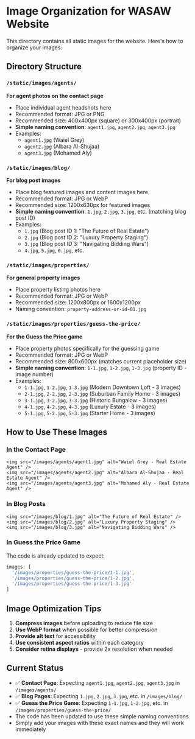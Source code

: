# Image Organization for WASAW Website

This directory contains all static images for the website. Here's how to organize your images:

## Directory Structure

### `/static/images/agents/`
**For agent photos on the contact page**
- Place individual agent headshots here
- Recommended format: JPG or PNG
- Recommended size: 400x400px (square) or 300x400px (portrait)
- **Simple naming convention**: `agent1.jpg`, `agent2.jpg`, `agent3.jpg`
- Examples:
  - `agent1.jpg` (Waiel Grey)
  - `agent2.jpg` (Albara Al-Shujaa)
  - `agent3.jpg` (Mohamed Aly)

### `/static/images/blog/`
**For blog post images**
- Place blog featured images and content images here
- Recommended format: JPG or WebP
- Recommended size: 1200x630px for featured images
- **Simple naming convention**: `1.jpg`, `2.jpg`, `3.jpg`, etc. (matching blog post ID)
- Examples:
  - `1.jpg` (Blog post ID 1: "The Future of Real Estate")
  - `2.jpg` (Blog post ID 2: "Luxury Property Staging")
  - `3.jpg` (Blog post ID 3: "Navigating Bidding Wars")
  - `4.jpg`, `5.jpg`, `6.jpg`, etc.

### `/static/images/properties/`
**For general property images**
- Place property listing photos here
- Recommended format: JPG or WebP
- Recommended size: 1200x800px or 1600x1200px
- Naming convention: `property-address-or-id-01.jpg`

### `/static/images/properties/guess-the-price/`
**For the Guess the Price game**
- Place property photos specifically for the guessing game
- Recommended format: JPG or WebP
- Recommended size: 800x600px (matches current placeholder size)
- **Simple naming convention**: `1-1.jpg`, `1-2.jpg`, `1-3.jpg` (property ID - image number)
- Examples:
  - `1-1.jpg`, `1-2.jpg`, `1-3.jpg` (Modern Downtown Loft - 3 images)
  - `2-1.jpg`, `2-2.jpg`, `2-3.jpg` (Suburban Family Home - 3 images)
  - `3-1.jpg`, `3-2.jpg`, `3-3.jpg` (Historic Bungalow - 3 images)
  - `4-1.jpg`, `4-2.jpg`, `4-3.jpg` (Luxury Estate - 3 images)
  - `5-1.jpg`, `5-2.jpg`, `5-3.jpg` (Starter Home - 3 images)

## How to Use These Images

### In the Contact Page
```svelte
<img src="/images/agents/agent1.jpg" alt="Waiel Grey - Real Estate Agent" />
<img src="/images/agents/agent2.jpg" alt="Albara Al-Shujaa - Real Estate Agent" />
<img src="/images/agents/agent3.jpg" alt="Mohamed Aly - Real Estate Agent" />
```

### In Blog Posts
```svelte
<img src="/images/blog/1.jpg" alt="The Future of Real Estate" />
<img src="/images/blog/2.jpg" alt="Luxury Property Staging" />
<img src="/images/blog/3.jpg" alt="Navigating Bidding Wars" />
```

### In Guess the Price Game
The code is already updated to expect:
```javascript
images: [
  '/images/properties/guess-the-price/1-1.jpg',
  '/images/properties/guess-the-price/1-2.jpg',
  '/images/properties/guess-the-price/1-3.jpg'
]
```

## Image Optimization Tips

1. **Compress images** before uploading to reduce file size
2. **Use WebP format** when possible for better compression
3. **Provide alt text** for accessibility
4. **Use consistent aspect ratios** within each category
5. **Consider retina displays** - provide 2x resolution when needed

## Current Status

- ✅ **Contact Page**: Expecting `agent1.jpg`, `agent2.jpg`, `agent3.jpg` in `/images/agents/`
- ✅ **Blog Pages**: Expecting `1.jpg`, `2.jpg`, `3.jpg`, etc. in `/images/blog/`
- ✅ **Guess the Price Game**: Expecting `1-1.jpg`, `1-2.jpg`, etc. in `/images/properties/guess-the-price/`
- The code has been updated to use these simple naming conventions
- Simply add your images with these exact names and they will work immediately 